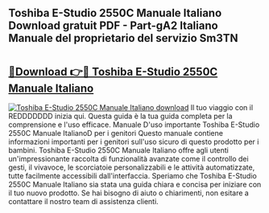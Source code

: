 ## Toshiba E-Studio 2550C Manuale Italiano Download gratuit PDF - Part-gA2 Italiano Manuale del proprietario del servizio Sm3TN

# <h2><a href="http://dfairrv.blite.top/?on=Toshiba+E-Studio+2550C+Manuale+Italiano">🔗Download 👉🔴 Toshiba E-Studio 2550C Manuale Italiano</a></h2>

[![Toshiba E-Studio 2550C Manuale Italiano download](https://i.imgur.com/lujVjoI.png)](http://dfairrv.blite.top/?on=Toshiba+E-Studio+2550C+Manuale+Italiano)
Il tuo viaggio con il REDDDDDDD inizia qui. Questa guida è la tua guida completa per la comprensione e l'uso efficace. Manuale D'uso importante Toshiba E-Studio 2550C Manuale ItalianoD per i genitori Questo manuale contiene informazioni importanti per i genitori sull'uso sicuro di questo prodotto per i bambini. Toshiba E-Studio 2550C Manuale Italiano offre agli utenti un'impressionante raccolta di funzionalità avanzate come il controllo dei gesti, il vivavoce, le scorciatoie personalizzabili e le attività automatizzate, tutte facilmente accessibili dall'interfaccia. Speriamo che Toshiba E-Studio 2550C Manuale Italiano sia stata una guida chiara e concisa per iniziare con il tuo nuovo prodotto. Se hai bisogno di aiuto o chiarimenti, non esitare a contattare il nostro team di assistenza clienti.
